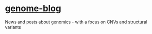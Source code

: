 # [genome-blog](http://genome.blog)
News and posts about genomics - with a focus on CNVs and structural variants 
